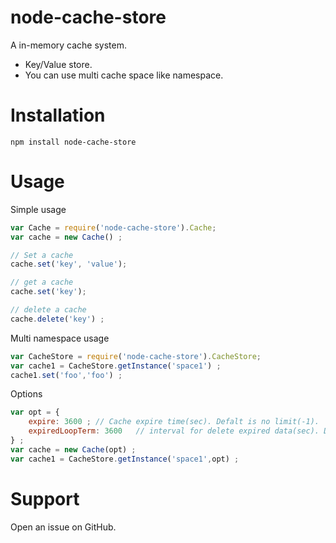 # node-cache-store

A in-memory cache system.

* Key/Value store.
* You can use multi cache space like namespace.

# Installation

`npm install node-cache-store`

# Usage
Simple usage
```javascript
var Cache = require('node-cache-store').Cache;
var cache = new Cache() ;

// Set a cache
cache.set('key', 'value');

// get a cache
cache.set('key');

// delete a cache
cache.delete('key') ;
```
Multi namespace usage
```javascript
var CacheStore = require('node-cache-store').CacheStore;
var cache1 = CacheStore.getInstance('space1') ;
cache1.set('foo','foo') ;
```

Options
```javascript
var opt = {
    expire: 3600 ; // Cache expire time(sec). Defalt is no limit(-1).
    expiredLoopTerm: 3600   // interval for delete expired data(sec). Defalt is 3600 ;
} ;
var cache = new Cache(opt) ;
var cache1 = CacheStore.getInstance('space1',opt) ;
```

# Support

Open an issue on GitHub.
